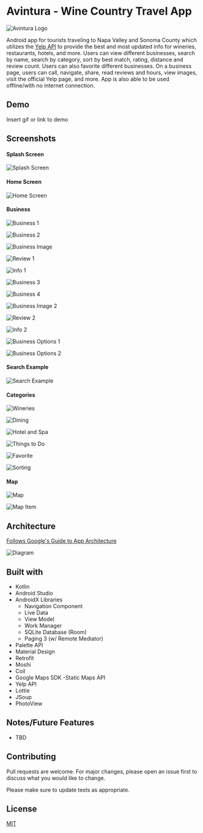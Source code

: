 # **Avintura** - Wine Country Travel App

![Avintura Logo](https://drive.google.com/uc?id=1TyQXa_hM2Z26IadgKNQD2xGZ2UpDJ3x0)

Android app for tourists traveling to Napa Valley and Sonoma County which utilizes the 
[Yelp API](https://www.yelp.com/developers) to provide the best and most updated info 
for wineries, restaurants, hotels, and more. Users can view different businesses, search by name, 
search by category, sort by best match, rating, distance and review count. Users can also favorite 
different businesses. On a business page, users can call, navigate, share, read reviews and hours, view images, 
visit the official Yelp page, and more. App is also able to be used offline/with no internet connection.


## Demo

Insert gif or link to demo


## Screenshots

#### Splash Screen

![Splash Screen](https://drive.google.com/uc?id=1BqlpceDD5Qyzxj79Y5DLXN7rI70Ym9nZ)

#### Home Screen

![Home Screen](https://drive.google.com/uc?id=1iDMHnolCI3jdacf3WWXL3qx51CUXIB1W)


#### Business

![Business 1](https://drive.google.com/uc?id=1zz7HsBbJEPECTFl2_WejNLDr2U_5DPNj) 

![Business 2](https://drive.google.com/uc?id=1JWXYBqKTcAtPoOOYGpKaRW9Jl64yCtJ3)

![Business Image](https://drive.google.com/uc?id=1H_h7U7H-tS2C_8t6jRchNKgzQxxqSnuE)

![Review 1](https://drive.google.com/uc?id=1F2BHhgx7bn5JtCdBycy7-TtinQxGv3qb)

![Info 1](https://drive.google.com/uc?id=1VYkpEdJjcwIqpDQ17krWFBHuKXRL7Bj-)

![Business 3](https://drive.google.com/uc?id=1aWOScmceTm0ocCyrdOVDW58U9XyVnEX9)

![Business 4](https://drive.google.com/uc?id=1ce4sDz7M39iHnqjVRt-z4BG3kBS6w70V)

![Business Image 2](https://drive.google.com/uc?id=13-ZBkE6GGpphv1jTHQOx_TvFW8z8pSc4)

![Review 2](https://drive.google.com/uc?id=1bhlhaXruIorb0DC8ea8C4LTKairz3xpe)

![Info 2](https://drive.google.com/uc?id=1B6qZQaPxZmn2AwZZGD9lHjPoo3ZLc0WT)

![Business Options 1](https://drive.google.com/uc?id=12zPIyS2z8mMGkomtbLRMYgO3dI7385-R)

![Business Options 2](https://drive.google.com/uc?id=1jNVQOVLfM1fm5YvWOQyPheRoXARCmosL)

#### Search Example

![Search Example](https://drive.google.com/uc?id=1anEDRKPgrn8zwhYz2EdE55Y2n7wTxk9d)

#### Categories

![Wineries](https://drive.google.com/uc?id=1EB3Kyl5X7eumj7aJQkLJkYQJV4P26-uG) 

![Dining](https://drive.google.com/uc?id=1-nc9gIY3TQ0iZixkl3wPJ-ovoQ03GZ7y)

![Hotel and Spa](https://drive.google.com/uc?id=1N6t4rBmBJ5Hpwz8Ly9TBJAkPeO-Vc08T)

![Things to Do](https://drive.google.com/uc?id=19gquFyZF5CqGeA3ouqJL8KVEPqiu7bRU)

![Favorite](https://drive.google.com/uc?id=1GsguTDVo9fpC3L2Mkyrx3F5f5u7on7N4)

![Sorting](https://drive.google.com/uc?id=1J9fW9xFc6Z32AYRJw4uFoKZ2X3peGhaJ)

#### Map

![Map](https://drive.google.com/uc?id=12a_tZ9PtMJtKZ39qkOfmTyzoyUguwtCS)

![Map Item](https://drive.google.com/uc?id=1GvBPQ_AHKrUrPIoCTysqes5ZfV6ISfdV)
## Architecture
[Follows Google's Guide to App Architecture](https://developer.android.com/jetpack/guide)

![Diagram](https://developer.android.com/topic/libraries/architecture/images/final-architecture.png)

## Built with
- Kotlin
- Android Studio
- AndroidX Libraries
    - Navigation Component
    - Live Data
    - View Model
    - Work Manager
    - SQLite Database (Room)
    - Paging 3 (w/ Remote Mediator)
- Palette API
- Material Design
- Retrofit
- Moshi
- Coil
- Google Maps SDK
    -Static Maps API
- Yelp API
- Lottie
- JSoup
- PhotoView

## Notes/Future Features
- TBD

## Contributing
Pull requests are welcome. For major changes, please open an issue first to discuss what you would like to change.

Please make sure to update tests as appropriate.

## License
[MIT](https://choosealicense.com/licenses/mit/)

